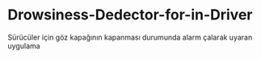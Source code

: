 # Drowsiness-Dedector-for-in-Driver
 Sürücüler için göz kapağının kapanması durumunda alarm çalarak uyaran uygulama
